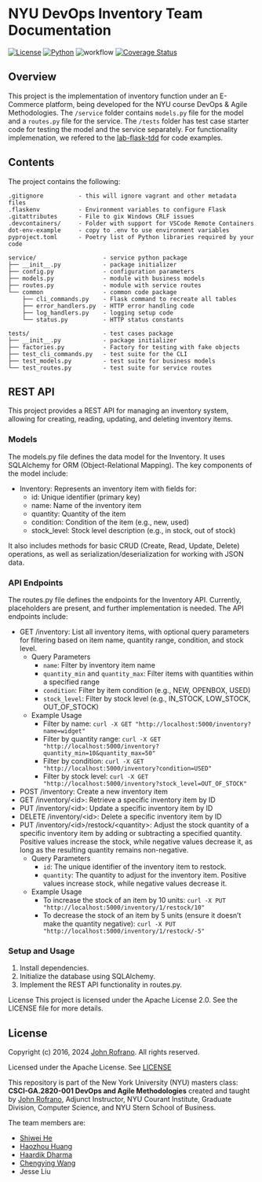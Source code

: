 # NYU DevOps Inventory Team Documentation

[![License](https://img.shields.io/badge/License-Apache_2.0-blue.svg)](https://opensource.org/licenses/Apache-2.0)
[![Python](https://img.shields.io/badge/Language-Python-blue.svg)](https://python.org/)
![workflow](https://github.com/CSCI-GA-2820-FA24-001/inventory/actions/workflows/ci.yml/badge.svg)
[![Coverage Status](https://codecov.io/gh/CSCI-GA-2820-FA24-001/inventory/branch/master/graph/badge.svg?token={token})](https://codecov.io/gh/CSCI-GA-2820-FA24-001/inventory)

## Overview

This project is the implementation of inventory function under an E-Commerce platform, being developed for the NYU course DevOps & Agile Methodologies. The `/service` folder contains `models.py` file for the model and a `routes.py` file for the service. The `/tests` folder has test case starter code for testing the model and the service separately. For functionality implemenation, we refered to the [lab-flask-tdd](https://github.com/nyu-devops/lab-flask-tdd) for code examples.

## Contents

The project contains the following:

```text
.gitignore          - this will ignore vagrant and other metadata files
.flaskenv           - Environment variables to configure Flask
.gitattributes      - File to gix Windows CRLF issues
.devcontainers/     - Folder with support for VSCode Remote Containers
dot-env-example     - copy to .env to use environment variables
pyproject.toml      - Poetry list of Python libraries required by your code

service/                   - service python package
├── __init__.py            - package initializer
├── config.py              - configuration parameters
├── models.py              - module with business models
├── routes.py              - module with service routes
└── common                 - common code package
    ├── cli_commands.py    - Flask command to recreate all tables
    ├── error_handlers.py  - HTTP error handling code
    ├── log_handlers.py    - logging setup code
    └── status.py          - HTTP status constants

tests/                     - test cases package
├── __init__.py            - package initializer
├── factories.py           - Factory for testing with fake objects
├── test_cli_commands.py   - test suite for the CLI
├── test_models.py         - test suite for business models
└── test_routes.py         - test suite for service routes
```

## REST API
This project provides a REST API for managing an inventory system, allowing for creating, reading, updating, and deleting inventory items.

### Models
The models.py file defines the data model for the Inventory. It uses SQLAlchemy for ORM (Object-Relational Mapping). The key components of the model include:

- Inventory: Represents an inventory item with fields for:
  - id: Unique identifier (primary key)
  - name: Name of the inventory item
  - quantity: Quantity of the item
  - condition: Condition of the item (e.g., new, used)
  - stock_level: Stock level description (e.g., in stock, out of stock)

It also includes methods for basic CRUD (Create, Read, Update, Delete) operations, as well as serialization/deserialization for working with JSON data.

### API Endpoints
The routes.py file defines the endpoints for the Inventory API. Currently, placeholders are present, and further implementation is needed. The API endpoints include:

- GET /inventory: List all inventory items, with optional query parameters for filtering based on item name, quantity range, condition, and stock level.
  - Query Parameters
    - `name`: Filter by inventory item name
    - `quantity_min` and `quantity_max`: Filter items with quantities within a specified range
    - `condition`: Filter by item condition (e.g., NEW, OPENBOX, USED)
    - `stock_level`: Filter by stock level (e.g., IN_STOCK, LOW_STOCK, OUT_OF_STOCK)
  - Example Usage
    - Filter by name: `curl -X GET "http://localhost:5000/inventory?name=widget"`
    - Filter by quantity range: `curl -X GET "http://localhost:5000/inventory?quantity_min=10&quantity_max=50"`
    - Filter by condition: `curl -X GET "http://localhost:5000/inventory?condition=USED"`
    - Filter by stock level: `curl -X GET "http://localhost:5000/inventory?stock_level=OUT_OF_STOCK"`    
- POST /inventory: Create a new inventory item
- GET /inventory/\<id\>: Retrieve a specific inventory item by ID
- PUT /inventory/\<id\>: Update a specific inventory item by ID
- DELETE /inventory/\<id\>: Delete a specific inventory item by ID
- PUT /inventory/\<id\>/restock/\<quantity\>: Adjust the stock quantity of a specific inventory item by adding or subtracting a specified quantity. Positive values increase the stock, while negative values decrease it, as long as the resulting quantity remains non-negative.
  - Query Parameters
    - `id`: The unique identifier of the inventory item to restock.
    - `quantity`: The quantity to adjust for the inventory item. Positive values increase stock, while negative values decrease it.
  - Example Usage
    - To increase the stock of an item by 10 units: `curl -X PUT "http://localhost:5000/inventory/1/restock/10"`
    - To decrease the stock of an item by 5 units (ensure it doesn’t make the quantity negative): `curl -X PUT "http://localhost:5000/inventory/1/restock/-5"`

### Setup and Usage
1. Install dependencies.
2. Initialize the database using SQLAlchemy.
3. Implement the REST API functionality in routes.py.

License
This project is licensed under the Apache License 2.0. See the LICENSE file for more details.

## License

Copyright (c) 2016, 2024 [John Rofrano](https://www.linkedin.com/in/JohnRofrano/). All rights reserved.

Licensed under the Apache License. See [LICENSE](LICENSE)

This repository is part of the New York University (NYU) masters class: **CSCI-GA.2820-001 DevOps and Agile Methodologies** created and taught by [John Rofrano](https://cs.nyu.edu/~rofrano/), Adjunct Instructor, NYU Courant Institute, Graduate Division, Computer Science, and NYU Stern School of Business.

The team members are:
- [Shiwei He](https://www.linkedin.com/in/shiweihe0713/)
- [Haozhou Huang](https://www.linkedin.com/in/haozhou-huang/)
- [Haardik Dharma](https://www.linkedin.com/in/haardik-dharma/)
- [Chengying Wang](https://www.linkedin.com/in/chengying-wang-03b85924a/)
- Jesse Liu
